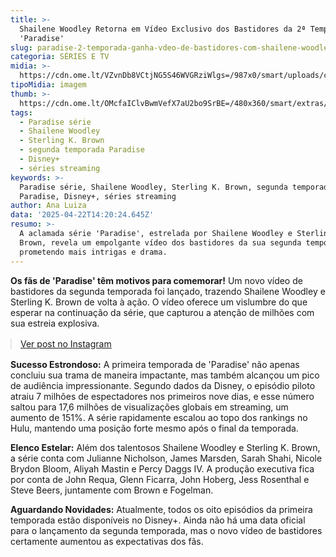 ```yaml
---
title: >-
  Shailene Woodley Retorna em Vídeo Exclusivo dos Bastidores da 2ª Temporada de
  'Paradise'
slug: paradise-2-temporada-ganha-vdeo-de-bastidores-com-shailene-woodley-veja
categoria: SÉRIES E TV
midia: >-
  https://cdn.ome.lt/VZvnDb8VCtjNG5S46WVGRziWlgs=/987x0/smart/uploads/conteudo/fotos/OMELETE_CAPA_-_2025-04-22T103542.753.png
tipoMidia: imagem
thumb: >-
  https://cdn.ome.lt/OMcfaIClvBwmVefX7aU2bo9SrBE=/480x360/smart/extras/conteudos/omelete_THUMB_-_2025-04-22T103528.580.png
tags:
  - Paradise série
  - Shailene Woodley
  - Sterling K. Brown
  - segunda temporada Paradise
  - Disney+
  - séries streaming
keywords: >-
  Paradise série, Shailene Woodley, Sterling K. Brown, segunda temporada
  Paradise, Disney+, séries streaming
author: Ana Luiza
data: '2025-04-22T14:20:24.645Z'
resumo: >-
  A aclamada série 'Paradise', estrelada por Shailene Woodley e Sterling K.
  Brown, revela um empolgante vídeo dos bastidores da sua segunda temporada,
  prometendo mais intrigas e drama.
---
```


**Os fãs de 'Paradise' têm motivos para comemorar!** Um novo vídeo de bastidores da segunda temporada foi lançado, trazendo Shailene Woodley e Sterling K. Brown de volta à ação. O vídeo oferece um vislumbre do que esperar na continuação da série, que capturou a atenção de milhões com sua estreia explosiva.

<blockquote class="instagram-media" data-instgrm-permalink="https://www.instagram.com/reel/DIuBPL8zssI/" data-instgrm-version="14" style="width:100%; max-width:540px; margin:1rem auto;"><a href="https://www.instagram.com/reel/DIuBPL8zssI/">Ver post no Instagram</a></blockquote>

**Sucesso Estrondoso:** A primeira temporada de 'Paradise' não apenas concluiu sua trama de maneira impactante, mas também alcançou um pico de audiência impressionante. Segundo dados da Disney, o episódio piloto atraiu 7 milhões de espectadores nos primeiros nove dias, e esse número saltou para 17,6 milhões de visualizações globais em streaming, um aumento de 151%. A série rapidamente escalou ao topo dos rankings no Hulu, mantendo uma posição forte mesmo após o final da temporada.

**Elenco Estelar:** Além dos talentosos Shailene Woodley e Sterling K. Brown, a série conta com Julianne Nicholson, James Marsden, Sarah Shahi, Nicole Brydon Bloom, Aliyah Mastin e Percy Daggs IV. A produção executiva fica por conta de John Requa, Glenn Ficarra, John Hoberg, Jess Rosenthal e Steve Beers, juntamente com Brown e Fogelman.

**Aguardando Novidades:** Atualmente, todos os oito episódios da primeira temporada estão disponíveis no Disney+. Ainda não há uma data oficial para o lançamento da segunda temporada, mas o novo vídeo de bastidores certamente aumentou as expectativas dos fãs.
